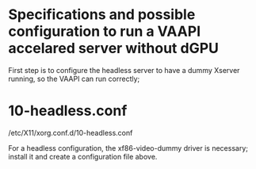 # Specifications and possible configuration to run a VAAPI accelared server without dGPU

First step is to configure the headless server to have a dummy Xserver running, so the VAAPI can run correctly;

# 10-headless.conf
/etc/X11/xorg.conf.d/10-headless.conf

For a headless configuration, the xf86-video-dummy driver is necessary; install it and create a configuration file above.
